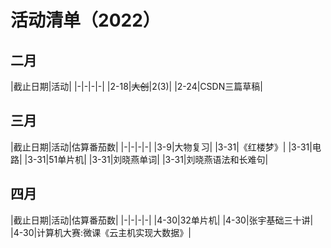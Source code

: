 # 活动清单（2022）

## 二月

|截止日期|活动|
|-|-|-|-|
|2-18|~~大创~~|2(3)|
|2-24|CSDN三篇草稿|

## 三月

|截止日期|活动|估算番茄数|
|-|-|-|-|
|3-9|大物复习|
|3-31|《红楼梦》|
|3-31|电路|
|3-31|51单片机|
|3-31|刘晓燕单词|
|3-31|刘晓燕语法和长难句|

## 四月

|截止日期|活动|估算番茄数|
|-|-|-|-|
|4-30|32单片机|
|4-30|张宇基础三十讲|
|4-30|计算机大赛:微课《云主机实现大数据》|
